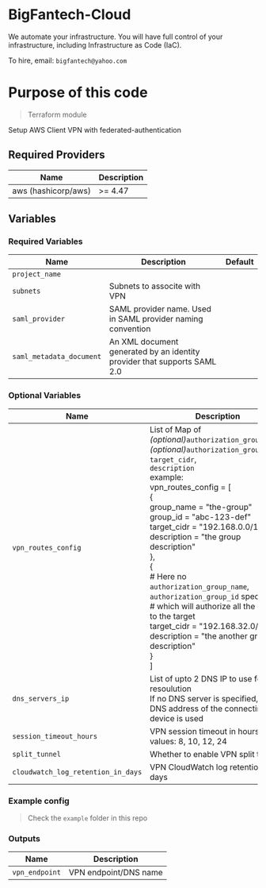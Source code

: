 # BigFantech-Cloud

We automate your infrastructure.
You will have full control of your infrastructure, including Infrastructure as Code (IaC).

To hire, email: `bigfantech@yahoo.com`

# Purpose of this code

> Terraform module

Setup AWS Client VPN with federated-authentication

## Required Providers

| Name                | Description |
| ------------------- | ----------- |
| aws (hashicorp/aws) | >= 4.47     |

## Variables

### Required Variables

| Name                | Description                                                                                                           | Default |
| ------------------- | --------------------------------------------------------------------------------------------------------------------- | ------- |
| `project_name`      |                                                                                                                       |         | | `vpc_id`            | VPC ID to associate with VPN                                                                                          |         |
| `subnets`           | Subnets to associte with VPN                                                                                          |         |
| `saml_provider`     | SAML provider name. Used in SAML provider naming convention                                                           |         |
| `saml_metadata_document`           | An XML document generated by an identity provider that supports SAML 2.0                                                                                          |         |

### Optional Variables

| Name                | Description                                                  | Default |
| ------------------- | ------------------------------------------------------------ | ------- |
| `vpn_routes_config`     | List of Map of *(optional)*`authorization_group_name`,<br> *(optional)*`authorization_group_id`,<br> `target_cidr`,<br> `description`<br>example:<br>vpn_routes_config  = [<br>{<br>    group_name  = "the-group"<br>    group_id    = "abc-123-def"<br>    target_cidr = "192.168.0.0/18"<br>    description = "the group description"<br>    },<br>    {<br>    # Here no `authorization_group_name`, `authorization_group_id` specified<br>    # which will authorize all the groups to the target<br>    target_cidr = "192.168.32.0/18"<br>    description = "the another group description"<br>    }<br>] |   []      |
| `dns_servers_ip`     | List of upto 2 DNS IP to use for DNS resoulution<br>If no DNS server is specified, the DNS address of the connecting device is used                                                          |    null     |
| `session_timeout_hours`     | VPN session timeout in hours. Valid values: 8, 10, 12, 24                                                           |  8       |
| `split_tunnel` | Whether to enable VPN split tunnel                          |      false   |
| `cloudwatch_log_retention_in_days`     | VPN CloudWatch log retention in days                                                   |    90     |

### Example config

> Check the `example` folder in this repo

### Outputs

| Name                       | Description                            |
| ---------------------------| -------------------------------------- |
| `vpn_endpoint`             | VPN endpoint/DNS name                  |
